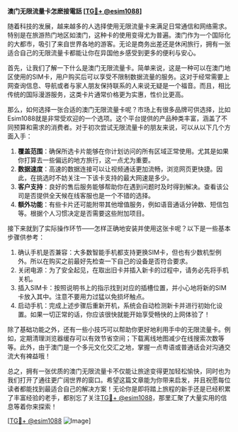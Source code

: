**澳门无限流量卡怎麽接電話 [[TG💪+ @esim1088](https://t.me/s/esim1088)]**

随着科技的发展，越来越多的人选择使用无限流量卡来满足日常通信和网络需求。特别是在旅游热门地区如澳门，这种卡的使用变得尤为普遍。澳门作为一个国际化的大都市，吸引了来自世界各地的游客。无论是商务出差还是休闲旅行，拥有一张适合自己的无限流量卡都能让你在异国他乡感受到更多的便利与安心。

首先，让我们了解一下什么是澳门无限流量卡。简单来说，这是一种可以在澳门地区使用的SIM卡，用户购买后可以享受不限制数据流量的服务。这对于经常需要上网查询信息、导航或者与家人朋友保持联系的人来说无疑是一个福音。而且，相比传统的国际漫游服务，这类卡片通常价格更为实惠，性价比更高。

那么，如何选择一张合适的澳门无限流量卡呢？市场上有很多品牌可供选择，比如Esim1088就是非常受欢迎的一个选项。这个平台提供的产品种类丰富，涵盖了不同预算和需求的消费者。对于初次尝试无限流量卡的朋友来说，可以从以下几个方面入手：

1. **覆盖范围**：确保所选卡片能够在你计划访问的所有区域正常使用。尤其是如果你打算去一些偏远的地方旅行，这一点尤为重要。
2. **数据速度**：高速的数据连接可以让视频通话更加流畅，浏览网页更快捷。因此，在挑选时不妨关注一下该卡支持的最大网速是多少。
3. **客户支持**：良好的售后服务能够帮助你在遇到问题时及时得到解决。查看该公司是否提供全天候在线客服也是一个不错的选择。
4. **额外功能**：有些卡片还可能附带其他增值服务，例如语音通话分钟数、短信包等。根据个人习惯决定是否需要这些附加项目。

接下来就到了实际操作环节——怎样正确地安装并使用这张卡呢？以下是一些基本步骤供参考：

1. 确认手机是否兼容：大多数智能手机都支持更换SIM卡，但也有少数机型例外。所以在购买之前最好先检查一下自己的设备是否符合要求。
2. 关闭电源：为了安全起见，在取出旧卡并插入新卡的过程中，请务必先将手机关机。
3. 插入SIM卡：按照说明书上的指示找到对应的插槽位置，并小心地将新的SIM卡放入其中。注意不要用力过猛以免损坏触点。
4. 启动手机：完成上述步骤后重新开机，系统会自动检测新卡并进行初始化设置。如果一切正常的话，你应该很快就能开始享受畅快的上网体验了！

除了基础功能之外，还有一些小技巧可以帮助你更好地利用手中的无限流量卡。例如，定期清理浏览器缓存可以有效节省空间；下载离线地图减少在线搜索次数等等。此外，由于澳门是一个多元文化交汇之地，掌握一点粤语或普通话会对沟通交流大有裨益哦！

总之，拥有一张优质的澳门无限流量卡不仅能让旅途变得更加轻松愉快，同时也为我们打开了通往更广阔世界的窗口。希望这篇文章能为你带来启发，并且祝愿每位读者都能找到最适合自己的解决方案！无论你是即将踏上旅程的新手还是已经积累了丰富经验的老手，都别忘了关注[TG💪+ @esim1088](https://t.me/s/esim1088)，那里汇聚了大量实用的信息等着你来探索！

[[TG💪+ @esim1088](https://t.me/s/esim1088) ![Image](https://i.postimg.cc/4NQfJmqS/Snipaste-2025-05-13-00-14-12.png)]